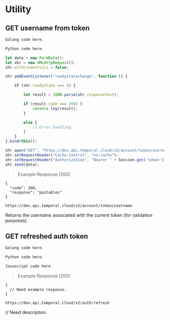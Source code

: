 # Utility

## GET username from token

```go
Golang code here.
```

```python
Python code here.
```

```javascript
let data = new FormData();
let xhr = new XMLHttpRequest();
xhr.withCredentials = false;

xhr.addEventListener("readystatechange", function () {

    if (xhr.readyState === 4) {

        let result = JSON.parse(xhr.responseText);

        if (result.code === 200) {
            console.log(result);
        }

        else {
            // Error handling.
        }
    }
}.bind(this));

xhr.open("GET", "https://dev.api.temporal.cloud/v2/account/token/username");
xhr.setRequestHeader("Cache-Control", "no-cache");
xhr.setRequestHeader("Authorization", "Bearer " + Session.get('token'));
xhr.send(data);
```

> Example Response (200)

```
{
  "code": 200,
  "response": "postables"
}
```

`https://dev.api.temporal.cloud/v2/account/token/username`

Returns the username associated with the current token (for validation purposes).


## GET refreshed auth token

```go
Golang code here.
```

```python
Python code here.
```

```javascript
Javascript code here.
```

> Example Response (200)

```
{
  // Need example response.
}
```

`https://dev.api.temporal.cloud/v2/auth/refresh`

// Need description.






